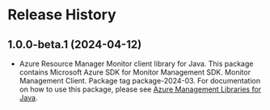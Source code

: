 # Release History

## 1.0.0-beta.1 (2024-04-12)

- Azure Resource Manager Monitor client library for Java. This package contains Microsoft Azure SDK for Monitor Management SDK. Monitor Management Client. Package tag package-2024-03. For documentation on how to use this package, please see [Azure Management Libraries for Java](https://aka.ms/azsdk/java/mgmt).
